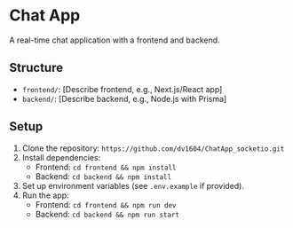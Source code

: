 # Chat App

A real-time chat application with a frontend and backend.

## Structure
- `frontend/`: [Describe frontend, e.g., Next.js/React app]
- `backend/`: [Describe backend, e.g., Node.js with Prisma]

## Setup
1. Clone the repository: `https://github.com/dv1604/ChatApp_socketio.git`
2. Install dependencies:
   - Frontend: `cd frontend && npm install`
   - Backend: `cd backend && npm install`
3. Set up environment variables (see `.env.example` if provided).
4. Run the app:
   - Frontend: `cd frontend && npm run dev`
   - Backend: `cd backend && npm run start`